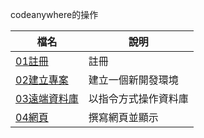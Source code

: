 codeanywhere的操作

|檔名                                        |說明                              |
|--------------------------------------------|----------------------------------|
|[01註冊](01_signup/)                        |註冊                              |
|[02建立專案](02_create/)                    |建立一個新開發環境                |
|[03遠端資料庫](03_mysql/)                   |以指令方式操作資料庫              |
|[04網頁](04_web/)                           |撰寫網頁並顯示                    |
